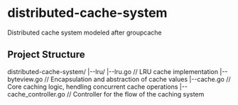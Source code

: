 # distributed-cache-system

Distributed cache system modeled after groupcache

## Project Structure

distributed-cache-system/
|--lru/
|--lru.go // LRU cache implementation
|--byteview.go // Encapsulation and abstraction of cache values
|--cache.go // Core caching logic, hendling concurrent cache operations
|--cache_controller.go // Controller for the flow of the caching system
